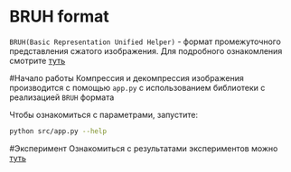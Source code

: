 # BRUH format
`BRUH(Basic Representation Unified Helper)` - формат промежуточного представления сжатого изображения. Для подробного ознакомления смотрите [туть](BRUH.md)

#Начало работы
Компрессия и декомпрессия изображения производится с помощью `app.py` с использованием библиотеки с реализацией `BRUH` формата

Чтобы ознакомиться с параметрами, запустите:
```bash
python src/app.py --help
```
#Эксперимент
Ознакомиться с результатами экспериментов можно [туть](experiment.md)
